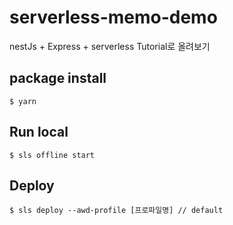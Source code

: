 # serverless-memo-demo
nestJs + Express + serverless Tutorial로 올려보기

## package install
```
$ yarn 
```

## Run local
```
$ sls offline start
```

## Deploy
```
$ sls deploy --awd-profile [프로파일명] // default
```


